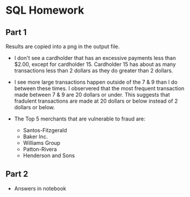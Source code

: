 # SQL Homework

## Part 1
Results are copied into a png in the output file.

- I don't see a cardholder that has an excessive payments less than $2.00, except for cardholder 15. Cardholder 15 has about as many transactions less than 2 dollars as they do greater than 2 dollars.

- I see more large transactions happen outside of the 7 & 9 than I do between these times. I observered that the most frequent transaction made between 7 & 9 are 20 dollars or under. This suggests that fradulent transactions are made at 20 dollars or below instead of 2 dollars or below. 

- The Top 5 merchants that are vulnerable to fraud are:
  - Santos-Fitzgerald
  - Baker Inc.
  - Williams Group
  - Patton-Rivera
  - Henderson and Sons
  
## Part 2
- Answers in notebook
